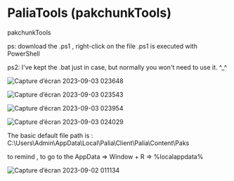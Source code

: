 # PaliaTools (pakchunkTools)
pakchunkTools

ps: download the .ps1 , right-click on the file .ps1 is executed with PowerShell

ps2: I've kept the .bat just in case, but normally you won't need to use it.  ^_^

![Capture d’écran 2023-09-03 023648](https://github.com/Popolia/PaliaTools-pakchunk-/assets/69745473/dee4372f-8093-45ff-a492-6b2dc7c8de24)

![Capture d’écran 2023-09-03 023543](https://github.com/Popolia/PaliaTools-pakchunk-/assets/69745473/520c0313-7f54-402f-a246-fbeda5a4c1ba)

![Capture d’écran 2023-09-03 023954](https://github.com/Popolia/PaliaTools-pakchunk-/assets/69745473/4992a1f5-05a2-4c8f-826f-7ff006e1b003)

![Capture d’écran 2023-09-03 024029](https://github.com/Popolia/PaliaTools-pakchunk-/assets/69745473/ce89d1d5-f168-47be-a4e5-81417fdacfe5)

The basic default file path is : C:\Users\Admin\AppData\Local\Palia\Client\Palia\Content\Paks

to remind  , to go to the AppData => Window + R => %localappdata%

![Capture d’écran 2023-09-02 011134](https://github.com/Popolia/PaliaTools-pakchunk-/assets/69745473/7939ed09-074a-4afc-8553-dbc8bb19478a)
